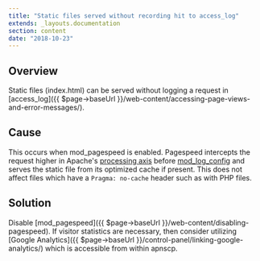 ```yaml
---
title: "Static files served without recording hit to access_log"
extends: _layouts.documentation
section: content
date: "2018-10-23"
---
```


## Overview

Static files (index.html) can be served without logging a request in [access\_log]({{ $page->baseUrl }}/web-content/accessing-page-views-and-error-messages/).

## Cause

This occurs when mod\_pagespeed is enabled. Pagespeed intercepts the request higher in Apache's [processing axis](http://www.apachetutor.org/dev/request#Request%20Processing%20Phases) before [mod\_log\_config](http://httpd.apache.org/docs/current/mod/mod_log_config.html) and serves the static file from its optimized cache if present. This does not affect files which have a `Pragma: no-cache` header such as with PHP files.

## Solution

Disable [mod\_pagespeed]({{ $page->baseUrl }}/web-content/disabling-pagespeed). If visitor statistics are necessary, then consider utilizing [Google Analytics]({{ $page->baseUrl }}/control-panel/linking-google-analytics/) which is accessible from within apnscp.
